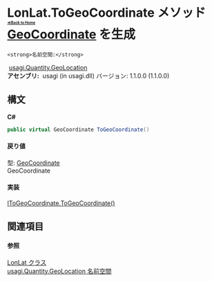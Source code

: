 # LonLat.ToGeoCoordinate メソッド <div style="font-size:30%"><a href="https://github.com/usagi/usagi.cs/blob/master/docs/Home.md">≪Back to Home</a></div><a href="http://msdn2.microsoft.com/ja-jp/library/ee425989" target="_blank">GeoCoordinate</a> を生成


    <strong>名前空間:</strong>
&nbsp;<a href="N_usagi_Quantity_GeoLocation.md">usagi.Quantity.GeoLocation</a><br /><strong>アセンブリ:</strong>
&nbsp;usagi (in usagi.dll) バージョン: 1.1.0.0 (1.1.0.0)

## 構文

**C#**<br />
``` C#
public virtual GeoCoordinate ToGeoCoordinate()
```


#### 戻り値
型: <a href="http://msdn2.microsoft.com/ja-jp/library/ee425989" target="_blank">GeoCoordinate</a><br />GeoCoordinate

#### 実装
<a href="M_usagi_Quantity_GeoLocation_IToGeoCoordinate_ToGeoCoordinate.md">IToGeoCoordinate.ToGeoCoordinate()</a><br />

## 関連項目


#### 参照
<a href="T_usagi_Quantity_GeoLocation_LonLat.md">LonLat クラス</a><br /><a href="N_usagi_Quantity_GeoLocation.md">usagi.Quantity.GeoLocation 名前空間</a><br />